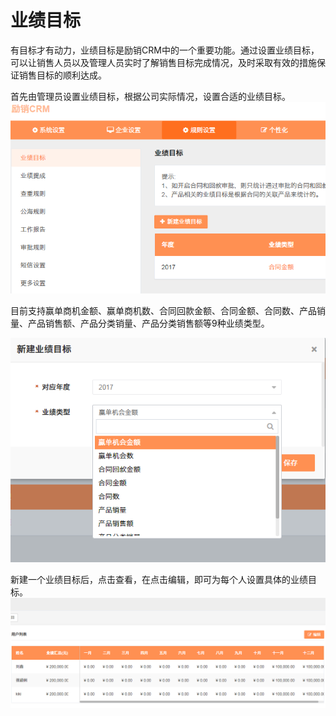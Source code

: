 # 业绩目标

有目标才有动力，业绩目标是励销CRM中的一个重要功能。通过设置业绩目标，可以让销售人员以及管理人员实时了解销售目标完成情况，及时采取有效的措施保证销售目标的顺利达成。

首先由管理员设置业绩目标，根据公司实际情况，设置合适的业绩目标。![](/assets/lix业绩目标14.png)

目前支持赢单商机金额、赢单商机数、合同回款金额、合同金额、合同数、产品销量、产品销售额、产品分类销量、产品分类销售额等9种业绩类型。

![](/assets/lix业绩目标17.png)

新建一个业绩目标后，点击查看，在点击编辑，即可为每个人设置具体的业绩目标。![](/assets/lix业绩目标16.png)

